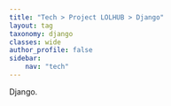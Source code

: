 ```yaml
---
title: "Tech > Project LOLHUB > Django"
layout: tag
taxonomy: django
classes: wide
author_profile: false
sidebar:
    nav: "tech"
---
```


Django.
